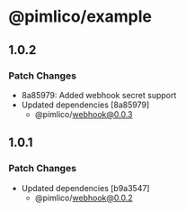 # @pimlico/example

## 1.0.2

### Patch Changes

- 8a85979: Added webhook secret support
- Updated dependencies [8a85979]
  - @pimlico/webhook@0.0.3

## 1.0.1

### Patch Changes

- Updated dependencies [b9a3547]
  - @pimlico/webhook@0.0.2
